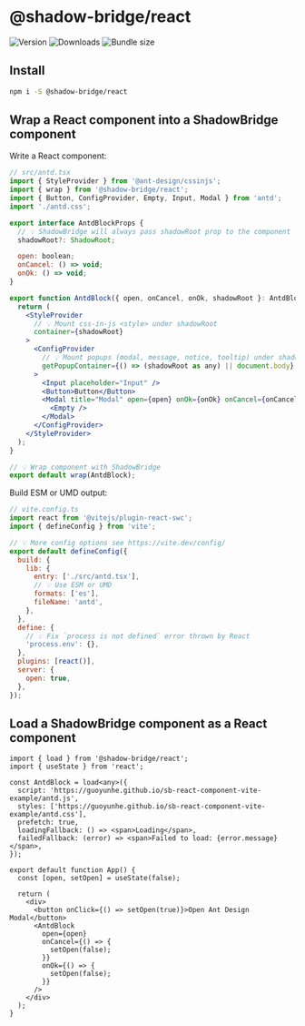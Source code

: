 # @shadow-bridge/react

![Version](https://img.shields.io/npm/v/@shadow-bridge/react)
![Downloads](https://img.shields.io/npm/dw/@shadow-bridge/react)
![Bundle size](https://img.shields.io/bundlephobia/minzip/@shadow-bridge/react)

## Install

```bash
npm i -S @shadow-bridge/react
```

## Wrap a React component into a ShadowBridge component

Write a React component:

```jsx
// src/antd.tsx
import { StyleProvider } from '@ant-design/cssinjs';
import { wrap } from '@shadow-bridge/react';
import { Button, ConfigProvider, Empty, Input, Modal } from 'antd';
import './antd.css';

export interface AntdBlockProps {
  // 💡 ShadowBridge will always pass shadowRoot prop to the component
  shadowRoot?: ShadowRoot;

  open: boolean;
  onCancel: () => void;
  onOk: () => void;
}

export function AntdBlock({ open, onCancel, onOk, shadowRoot }: AntdBlockProps) {
  return (
    <StyleProvider
      // 💡 Mount css-in-js <style> under shadowRoot
      container={shadowRoot}
    >
      <ConfigProvider
        // 💡 Mount popups (modal, message, notice, tooltip) under shadowRoot
        getPopupContainer={() => (shadowRoot as any) || document.body}
      >
        <Input placeholder="Input" />
        <Button>Button</Button>
        <Modal title="Modal" open={open} onOk={onOk} onCancel={onCancel}>
          <Empty />
        </Modal>
      </ConfigProvider>
    </StyleProvider>
  );
}

// 💡 Wrap component with ShadowBridge
export default wrap(AntdBlock);
```

Build ESM or UMD output:

```js
// vite.config.ts
import react from '@vitejs/plugin-react-swc';
import { defineConfig } from 'vite';

// 💡 More config options see https://vite.dev/config/
export default defineConfig({
  build: {
    lib: {
      entry: ['./src/antd.tsx'],
      // 💡 Use ESM or UMD
      formats: ['es'],
      fileName: 'antd',
    },
  },
  define: {
    // 💡 Fix `process is not defined` error thrown by React
    'process.env': {},
  },
  plugins: [react()],
  server: {
    open: true,
  },
});
```

## Load a ShadowBridge component as a React component

```tsx
import { load } from '@shadow-bridge/react';
import { useState } from 'react';

const AntdBlock = load<any>({
  script: 'https://guoyunhe.github.io/sb-react-component-vite-example/antd.js',
  styles: ['https://guoyunhe.github.io/sb-react-component-vite-example/antd.css'],
  prefetch: true,
  loadingFallback: () => <span>Loading</span>,
  failedFallback: (error) => <span>Failed to load: {error.message}</span>,
});

export default function App() {
  const [open, setOpen] = useState(false);

  return (
    <div>
      <button onClick={() => setOpen(true)}>Open Ant Design Modal</button>
      <AntdBlock
        open={open}
        onCancel={() => {
          setOpen(false);
        }}
        onOk={() => {
          setOpen(false);
        }}
      />
    </div>
  );
}
```

[ShadowRoot]: https://developer.mozilla.org/docs/Web/API/ShadowRoot
